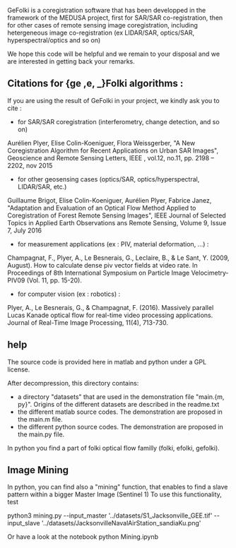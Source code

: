 GeFolki is a coregistration software that has been developped in the framework of the MEDUSA project, first for SAR/SAR co-registration, then for other cases of remote sensing image coregistration, including hetergeneous image co-registration (ex LIDAR/SAR, optics/SAR, hyperspectral/optics and so on)

We hope this code will be helpful and we remain to your disposal and we are interested in getting back your remarks.

## Citations for {ge ,e, _}Folki algorithms :

If you are using the result of GeFolki in your project, we kindly ask you to cite :

- for SAR/SAR coregistration (interferometry, change detection, and so on)

Aurélien Plyer, Elise Colin-Koeniguer, Flora Weissgerber, "A New Coregistration Algorithm for Recent Applications on Urban SAR Images", Geoscience and Remote Sensing Letters, IEEE , vol.12, no.11, pp. 2198 – 2202, nov 2015

- for other geosensing cases (optics/SAR, optics/hyperspectral, LIDAR/SAR, etc.)

Guillaume Brigot, Elise Colin-Koeniguer, Aurélien Plyer, Fabrice Janez, "Adaptation and Evaluation of an Optical Flow Method Applied to Coregistration of Forest Remote Sensing Images", IEEE Journal of Selected Topics in Applied Earth Observations ans Remote Sensing, Volume 9, Issue 7, July 2016

- for measurement applications (ex : PIV, material deformation, ...) : 

Champagnat, F., Plyer, A., Le Besnerais, G., Leclaire, B., & Le Sant, Y. (2009, August). How to calculate dense piv vector fields at video rate. In Proceedings of 8th International Symposium on Particle Image Velocimetry-PIV09 (Vol. 11, pp. 15-20).

- for computer vision (ex : robotics) :

Plyer, A., Le Besnerais, G., & Champagnat, F. (2016). Massively parallel Lucas Kanade optical flow for real-time video processing applications. Journal of Real-Time Image Processing, 11(4), 713-730.


## help

The source code is provided here in matlab and python under a GPL license.

After decompression, this directory contains:

- a directory "datasets" that are used in the demonstration file "main.{m, py}". Origins of the different datasets are described in the readme.txt
- the different matlab source codes. The demonstration are proposed in the main.m file.
- the different python source codes. The demonstration are proposed in the main.py file.

In python you find a part of folki optical flow familly (folki, efolki, gefolki).


## Image Mining
In python, you can find also a "mining" function, that enables to find a slave pattern within a bigger Master Image (Sentinel 1)
To use this functionality, test

python3 mining.py --input_master '../datasets/S1_Jacksonville_GEE.tif' --input_slave '../datasets/JacksonvilleNavalAirStation_sandiaKu.png'

Or have a look at the notebook python Mining.ipynb

